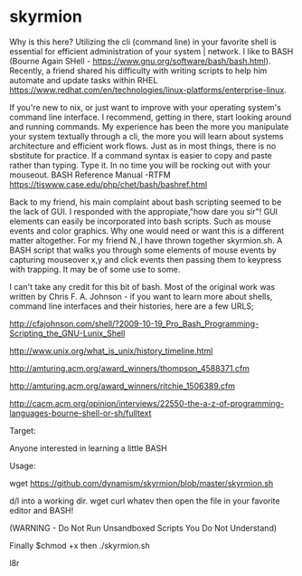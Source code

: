 # skyrmion

Why is this here? Utilizing the cli (command line) in your favorite shell is essential for efficient administration of your system | network. I like to BASH (Bourne Again SHell - https://www.gnu.org/software/bash/bash.html). Recently, a friend shared his difficulty with writing scripts to help him automate and update tasks within RHEL https://www.redhat.com/en/technologies/linux-platforms/enterprise-linux. 

If you're new to nix, or just want to improve with your operating system's command line interface. I recommend, getting in there, start looking around and running commands. My experience has been the more you manipulate your system textually through a cli, the more you will learn about systems architecture and efficient work flows. Just as in most things, there is no sbstitute for practice. If a command syntax is easier to copy and paste rather than typing. Type it. In no time you will be rocking out with your mouseout. BASH Reference Manual -RTFM https://tiswww.case.edu/php/chet/bash/bashref.html 

Back to my friend, his main complaint about bash scripting seemed to be the lack of GUI. I responded with the appropiate,"how dare you sir"! GUI elements can easily be incorporated into bash scripts. Such as mouse events and color graphics. Why one would need or want this is a different matter altogether. For my friend N.,I have thrown together skyrmion.sh. A BASH script that walks you through some elements of mouse events by capturing mouseover x,y and click events then passing them to keypress with trapping. It may be of some use to some.

I can't take any credit for this bit of bash. Most of the original work was written by Chris F. A. Johnson - if you want to learn more about shells, command line interfaces and their histories, here are a few URLS; 



http://cfajohnson.com/shell/?2009-10-19_Pro_Bash_Programming-Scripting_the_GNU-Lunix_Shell 


http://www.unix.org/what_is_unix/history_timeline.html


http://amturing.acm.org/award_winners/thompson_4588371.cfm 


http://amturing.acm.org/award_winners/ritchie_1506389.cfm


http://cacm.acm.org/opinion/interviews/22550-the-a-z-of-programming-languages-bourne-shell-or-sh/fulltext


Target:

Anyone interested in learning a little BASH

Usage:

wget https://github.com/dynamism/skyrmion/blob/master/skyrmion.sh

d/l into a working dir. wget curl whatev then open the file in your favorite editor and BASH! 

(WARNING - Do Not Run Unsandboxed Scripts You Do Not Understand) 

Finally $chmod +x then ./skyrmion.sh
                        

l8r
